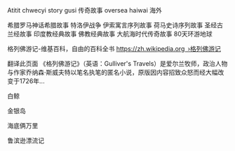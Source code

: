 Atitit chwecyi story gusi 传奇故事 oversea haiwai 海外

希腊罗马神话希腊故事
特洛伊战争
伊索寓言序列故事
荷马史诗序列故事
圣经古兰经故事
印度教经典故事
佛教经典故事
大航海时代传奇故事
80天环游地球




格列佛游记-维基百科，自由的百科全书
https://zh.wikipedia.org ›格列佛游记




翻译此页面
《格列佛游记》（英语：Gulliver's Travels）是爱尔兰牧师，政治人物与作家乔纳森·斯威夫特以笔名执笔的匿名小说，原版因内容招致众怒而经大幅改变于1726年...



白鲸

金银岛

海底俩万里

鲁滨逊漂流记
